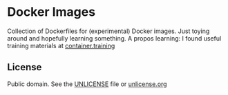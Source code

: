 # Docker Images

Collection of Dockerfiles for (experimental) Docker images.
Just toying around and hopefully learning something.
A propos learning: I found useful training materials
at [container.training](https://container.training/)

## License

Public domain.
See the [UNLICENSE](UNLICENSE) file
or [unlicense.org](https://unlicense.org)
